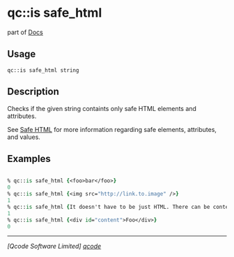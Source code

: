 qc::is safe_html
==============

part of [Docs](../index.md)

Usage
-----
`qc::is safe_html string`

Description
-----------
Checks if the given string containts only safe HTML elements and attributes.

See [Safe HTML] for more information regarding safe elements, attributes, and values.

Examples
--------
```tcl

% qc::is safe_html {<foo>bar</foo>}
0
% qc::is safe_html {<img src="http://link.to.image" />}
1
% qc::is safe_html {It doesn't have to be just HTML. There can be content that might include HTML <pre><code class="language-tcl">puts Hello World</code></pre>}
1
% qc::is safe_html {<div id="content">Foo</div>}
0
```

----------------------------------
*[Qcode Software Limited] [qcode]*

[qcode]: http://www.qcode.co.uk "Qcode Software"
[Safe HTML]: ../safe_html.md